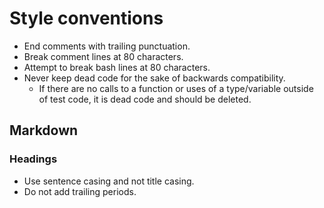 # Style conventions

- End comments with trailing punctuation.
- Break comment lines at 80 characters.
- Attempt to break bash lines at 80 characters.
- Never keep dead code for the sake of backwards compatibility.
  - If there are no calls to a function or uses of a type/variable outside of test code, it is dead code and should be deleted.

## Markdown

### Headings

- Use sentence casing and not title casing.
- Do not add trailing periods.
